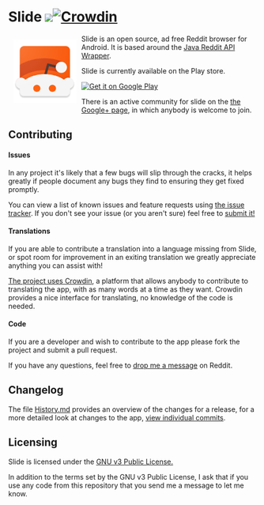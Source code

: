 # Slide [![](https://img.shields.io/github/release/ccrama/Slide.svg)](https://github.com/ccrama/Slide/releases/latest)[![Crowdin](https://d322cqt584bo4o.cloudfront.net/slide-for-reddit/localized.svg)](https://crowdin.com/project/slide-for-reddit)

<img src="app/src/main/res/drawable-xhdpi/ic_launcher.png" align="left"
    hspace="10" vspace="10">

Slide is an open source, ad free Reddit browser for Android. It is based around
the [Java Reddit API Wrapper](https://github.com/thatJavaNerd/JRAW).

Slide is currently available on the Play store.

[![Get it on Google Play](
    https://developer.android.com/images/brand/en_generic_rgb_wo_45.png)](
    https://play.google.com/store/apps/details?id=me.ccrama.redditslide)

There is an active community for slide on the
[the Google+ page](https://plus.google.com/communities/100681783215868345226),
in which anybody is welcome to join.

## Contributing

#### Issues

In any project it's likely that a few bugs will slip through the cracks, it
helps greatly if people document any bugs they find to ensuring they get fixed
promptly.

You can view a list of known issues and feature requests using [the issue tracker](
https://github.com/ccrama/Slide/issues). If you don't see your issue (or you
aren't sure) feel free to [submit it!](https://github.com/ccrama/Slide/issues/new)

#### Translations

If you are able to contribute a translation into a language missing from Slide,
or spot room for improvement in an exiting translation we greatly appreciate
anything you can assist with!

[The project uses Crowdin](https://crowdin.com/project/slide-for-reddit),
a platform that allows anybody to contribute to translating the app, with as
many words at a time as they want. Crowdin provides a nice interface for
translating, no knowledge of the code is needed.

#### Code

If you are a developer and wish to contribute to the app please fork the project
and submit a pull request.

If you have any questions, feel free to [drop me a message](
https://www.reddit.com/message/compose/?to=ccrama) on Reddit.

## Changelog

The file [History.md](History.md) provides an overview of the changes for a
release, for a more detailed look at changes to the app, [view individual
commits](https://github.com/ccrama/Slide/commits/master).

## Licensing

Slide is licensed under the [GNU v3 Public License.](license.txt)

In addition to the terms set by the GNU v3 Public License, I ask that if you use
any code from this repository that you send me a message to let me know.
